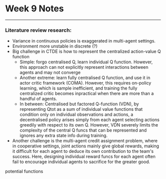 # Week 9 Notes

---

### Literature review research:

- Variance in continuous policies is exaggerated in multi-agent settings.
- Environment more unstable in discrete (?)
- Big challenge in CTDE is how to represent the centralized action-value Q function
    - Simple: forgo centralised Q, learn individual Q function. However, this approach can not explicitly represent interactions between agents and may not converge
    - Another extreme: learn fully centralised Q function, and use it in actor critic framework (COMA). However, this requires on-policy learning, which is sample inefficient, and training the fully centralized critic becomes inpractical when there are more than a handful of agents. 
    - In between: Centralised but factored Q-function (VDN), by representing Qtot as a sum of individual value functions that condition only on individual observations and actions, a decentralised policy arises simply from each agent selecting actions greedily with respect to its own Q. However, VDN severely limits the complexity of the central Q funcs that can be represented and ignores any extra state info during training.
- Another challenge is the multi-agent credit assignment problem, where in cooperative settings, joint actions mainly give global rewards, making it difficult for each agent to deduce its own contribution to the team's success. Here, designing individual reward funcs for each agent often fail to encourage individual agents to sacrifice for the greater good.

potential functions
     